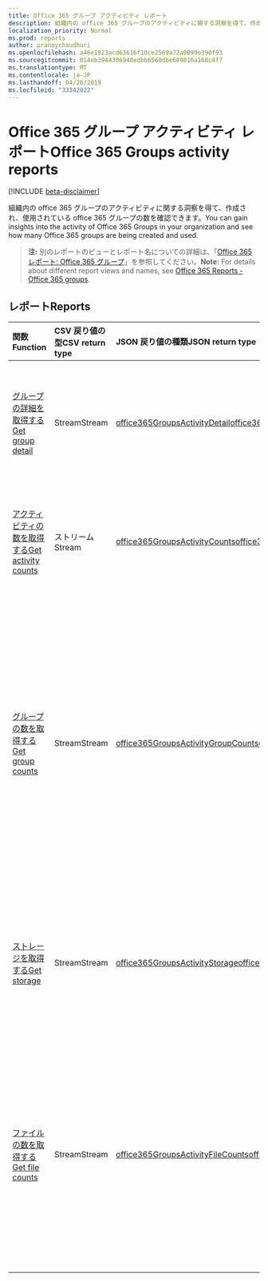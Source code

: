 ```yaml
---
title: Office 365 グループ アクティビティ レポート
description: 組織内の office 365 グループのアクティビティに関する洞察を得て、作成され、使用されている office 365 グループの数を確認できます。
localization_priority: Normal
ms.prod: reports
author: pranoychaudhuri
ms.openlocfilehash: a46e1823acd63616f10ce2569a72a0099e390f93
ms.sourcegitcommit: 014eb3944306948edbb6560dbe689816a168c4f7
ms.translationtype: MT
ms.contentlocale: ja-JP
ms.lasthandoff: 04/26/2019
ms.locfileid: "33342022"
---
```

# <a name="office-365-groups-activity-reports"></a><span data-ttu-id="0fc31-103">Office 365 グループ アクティビティ レポート</span><span class="sxs-lookup"><span data-stu-id="0fc31-103">Office 365 Groups activity reports</span></span>

[!INCLUDE [beta-disclaimer](../../includes/beta-disclaimer.md)]

<span data-ttu-id="0fc31-104">組織内の office 365 グループのアクティビティに関する洞察を得て、作成され、使用されている office 365 グループの数を確認できます。</span><span class="sxs-lookup"><span data-stu-id="0fc31-104">You can gain insights into the activity of Office 365 Groups in your organization and see how many Office 365 groups are being created and used.</span></span>

> <span data-ttu-id="0fc31-105">**注:** 別のレポートのビューとレポート名についての詳細は、「[Office 365 レポート: Office 365 グループ](https://support.office.com/client/Office-365-groups-a27f1a99-3557-4f85-9560-a28e3d822a40)」を参照してください。</span><span class="sxs-lookup"><span data-stu-id="0fc31-105">**Note:** For details about different report views and names, see [Office 365 Reports - Office 365 groups](https://support.office.com/client/Office-365-groups-a27f1a99-3557-4f85-9560-a28e3d822a40).</span></span>

## <a name="reports"></a><span data-ttu-id="0fc31-106">レポート</span><span class="sxs-lookup"><span data-stu-id="0fc31-106">Reports</span></span>

| <span data-ttu-id="0fc31-107">関数</span><span class="sxs-lookup"><span data-stu-id="0fc31-107">Function</span></span>                                 | <span data-ttu-id="0fc31-108">CSV 戻り値の型</span><span class="sxs-lookup"><span data-stu-id="0fc31-108">CSV return type</span></span> | <span data-ttu-id="0fc31-109">JSON 戻り値の種類</span><span class="sxs-lookup"><span data-stu-id="0fc31-109">JSON return type</span></span>                         | <span data-ttu-id="0fc31-110">説明</span><span class="sxs-lookup"><span data-stu-id="0fc31-110">Description</span></span>                              |
| :--------------------------------------- | :-------------- | :--------------------------------------- | ---------------------------------------- |
| [<span data-ttu-id="0fc31-111">グループの詳細を取得する</span><span class="sxs-lookup"><span data-stu-id="0fc31-111">Get group detail</span></span>](../api/reportroot-getoffice365groupsactivitydetail.md) | <span data-ttu-id="0fc31-112">Stream</span><span class="sxs-lookup"><span data-stu-id="0fc31-112">Stream</span></span>          | [<span data-ttu-id="0fc31-113">office365GroupsActivityDetail</span><span class="sxs-lookup"><span data-stu-id="0fc31-113">office365GroupsActivityDetail</span></span>](../resources/office365groupsactivitydetail.md) | <span data-ttu-id="0fc31-114">グループ別の Office 365 グループ アクティビティに関する詳細を取得します。</span><span class="sxs-lookup"><span data-stu-id="0fc31-114">Get details about Office 365 Groups activity by group.</span></span> |
| [<span data-ttu-id="0fc31-115">アクティビティの数を取得する</span><span class="sxs-lookup"><span data-stu-id="0fc31-115">Get activity counts</span></span>](../api/reportroot-getoffice365groupsactivitycounts.md) | <span data-ttu-id="0fc31-116">ストリーム</span><span class="sxs-lookup"><span data-stu-id="0fc31-116">Stream</span></span>          | [<span data-ttu-id="0fc31-117">office365GroupsActivityCounts</span><span class="sxs-lookup"><span data-stu-id="0fc31-117">office365GroupsActivityCounts</span></span>](../resources/office365groupsactivitycounts.md) | <span data-ttu-id="0fc31-118">グループ ワークロード全体のグループ活動の数を取得します。</span><span class="sxs-lookup"><span data-stu-id="0fc31-118">Get the number of group activities across group workloads.</span></span> |
| [<span data-ttu-id="0fc31-119">グループの数を取得する</span><span class="sxs-lookup"><span data-stu-id="0fc31-119">Get group counts</span></span>](../api/reportroot-getoffice365groupsactivitygroupcounts.md) | <span data-ttu-id="0fc31-120">Stream</span><span class="sxs-lookup"><span data-stu-id="0fc31-120">Stream</span></span>          | [<span data-ttu-id="0fc31-121">office365GroupsActivityGroupCounts</span><span class="sxs-lookup"><span data-stu-id="0fc31-121">office365GroupsActivityGroupCounts</span></span>](../resources/office365groupsactivitygroupcounts.md) | <span data-ttu-id="0fc31-122">グループの日次合計数と、そのうちのアクティブなグループの数を、電子メールでの会話、Yammer の投稿、SharePoint ファイルのアクティビティに基づいて取得します。</span><span class="sxs-lookup"><span data-stu-id="0fc31-122">Get the daily total number of groups and how many of them were active based on email conversations, Yammer posts, and SharePoint file activities.</span></span> |
| [<span data-ttu-id="0fc31-123">ストレージを取得する</span><span class="sxs-lookup"><span data-stu-id="0fc31-123">Get storage</span></span>](../api/reportroot-getoffice365groupsactivitystorage.md) | <span data-ttu-id="0fc31-124">Stream</span><span class="sxs-lookup"><span data-stu-id="0fc31-124">Stream</span></span>          | [<span data-ttu-id="0fc31-125">office365GroupsActivityStorage</span><span class="sxs-lookup"><span data-stu-id="0fc31-125">office365GroupsActivityStorage</span></span>](../resources/office365groupsactivitystorage.md) | <span data-ttu-id="0fc31-126">すべてのグループ メールボックスとグループ サイトで使用されているストレージの合計を取得します。</span><span class="sxs-lookup"><span data-stu-id="0fc31-126">Get the total storage used across all group mailboxes and group sites.</span></span> |
| [<span data-ttu-id="0fc31-127">ファイルの数を取得する</span><span class="sxs-lookup"><span data-stu-id="0fc31-127">Get file counts</span></span>](../api/reportroot-getoffice365groupsactivityfilecounts.md) | <span data-ttu-id="0fc31-128">Stream</span><span class="sxs-lookup"><span data-stu-id="0fc31-128">Stream</span></span>          | [<span data-ttu-id="0fc31-129">office365GroupsActivityFileCounts</span><span class="sxs-lookup"><span data-stu-id="0fc31-129">office365GroupsActivityFileCounts</span></span>](../resources/office365groupsactivityfilecounts.md) | <span data-ttu-id="0fc31-130">Office 365 グループに関連付けられたグループ サイト全体での、ファイルの合計数と、そのうちのアクティブにされたファイルの数を取得します。</span><span class="sxs-lookup"><span data-stu-id="0fc31-130">Get the total number of files and how many of them were active across all group sites associated with an Office 365 Group.</span></span> |

